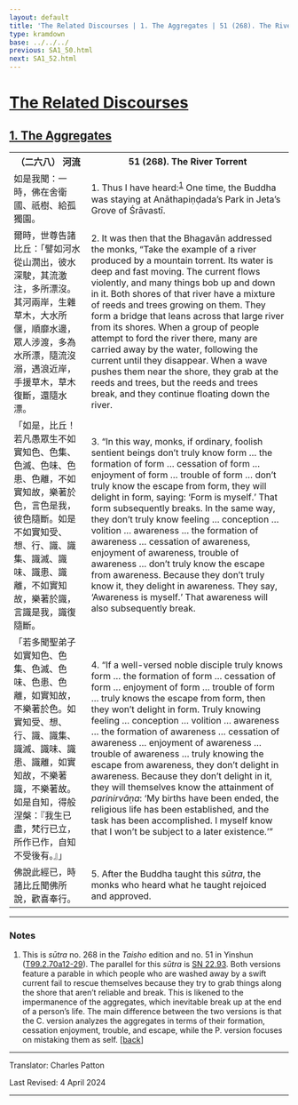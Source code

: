 ```yaml
---
layout: default
title: 'The Related Discourses | 1. The Aggregates | 51 (268). The River Torrent'
type: kramdown
base: ../../../
previous: SA1_50.html
next: SA1_52.html
---
```


<h1><a href='../index.html'>The Related Discourses</a></h1>
<h2><a href='index.html'>1. The Aggregates</a></h2>

<table class="trans">
  <th class='ch'>（二六八） 河流</th>
  <th class='en'>51 (268). The River Torrent</th>
  <tr>
    <td title='t125.2.70a12'>如是我聞：一時，佛在舍衛國、祇樹、給孤獨園。</td>
    <td id='p1'>1. Thus I have heard:<sup id="ref1"><a href="#n1">1</a></sup> One time, the Buddha was staying at Anāthapiṇḍada’s Park in Jeta’s Grove of Śrāvastī.</td>
  </tr>
  <tr>
    <td title='t125.2.70a13'>爾時，世尊告諸比丘：「譬如河水從山㵎出，彼水深駛，其流激注，多所漂沒。其河兩岸，生雜草木，大水所偃，順靡水邊，眾人涉渡，多為水所漂，隨流沒溺，遇浪近岸，手援草木，草木復斷，還隨水漂。</td>
    <td id='p2'>2. It was then that the Bhagavān addressed the monks, “Take the example of a river produced by a mountain torrent. Its water is deep and fast moving. The current flows violently, and many things bob up and down in it. Both shores of that river have a mixture of reeds and trees growing on them. They form a bridge that leans across that large river from its shores. When a group of people attempt to ford the river there, many are carried away by the water, following the current until they disappear. When a wave pushes them near the shore, they grab at the reeds and trees, but the reeds and trees break, and they continue floating down the river.</td>
  </tr>
  <tr>
    <td title='t125.2.70a17'>「如是，比丘！若凡愚眾生不如實知色、色集、色滅、色味、色患、色離，不如實知故，樂著於色，言色是我，彼色隨斷。如是不如實知受、想、行、識、識集、識滅、識味、識患、識離，不如實知故，樂著於識，言識是我，識復隨斷。</td>
    <td id='p3'>3. “In this way, monks, if ordinary, foolish sentient beings don’t truly know form … the formation of form … cessation of form … enjoyment of form … trouble of form … don’t truly know the escape from form, they will delight in form, saying: ‘Form is myself.’ That form subsequently breaks. In the same way, they don’t truly know feeling … conception … volition … awareness … the formation of awareness … cessation of awareness, enjoyment of awareness, trouble of awareness … don’t truly know the escape from awareness. Because they don’t truly know it, they delight in awareness. They say, ‘Awareness is myself.’ That awareness will also subsequently break.</td>
  </tr>
  <tr>
    <td title='t125.2.70a22'>「若多聞聖弟子如實知色、色集、色滅、色味、色患、色離，如實知故，不樂著於色。如實知受、想、行、識、識集、識滅、識味、識患、識離，如實知故，不樂著識，不樂著故。如是自知，得般涅槃：『我生已盡，梵行已立，所作已作，自知不受後有。』」</td>
    <td id='p4'>4. “If a well-versed noble disciple truly knows form … the formation of form … cessation of form … enjoyment of form … trouble of form … truly knows the escape from form, then they won’t delight in form. Truly knowing feeling … conception … volition … awareness … the formation of awareness … cessation of awareness … enjoyment of awareness … trouble of awareness … truly knowing the escape from awareness, they don’t delight in awareness. Because they don’t delight in it, they will themselves know the attainment of <em>parinirvāṇa</em>: ‘My births have been ended, the religious life has been established, and the task has been accomplished. I myself know that I won’t be subject to a later existence.’”</td>
  </tr>
  <tr>
    <td title='t125.2.70a28'>佛說此經已，時諸比丘聞佛所說，歡喜奉行。</td>
    <td id='p5'>5. After the Buddha taught this <em>sūtra</em>, the monks who heard what he taught rejoiced and approved.</td>
  </tr>
</table>

<hr/>

<h3 id="notes">Notes</h3>

<ol>
<li id="n1">This is <em>sūtra</em> no. 268 in the <cite>Taisho</cite> edition and no. 51 in Yinshun (<a href="https://cbetaonline.dila.edu.tw/zh/T02n0099_p0070a12" target="_blank">T99.2.70a12-29</a>). The parallel for this <em>sūtra</em> is <a href="https://suttacentral.net/sn22.93" target="_blank">SN 22.93</a>. Both versions feature a parable in which people who are washed away by a swift current fail to rescue themselves because they try to grab things along the shore that aren’t reliable and break. This is likened to the impermanence of the aggregates, which inevitable break up at the end of a person’s life. The main difference between the two versions is that the C. version analyzes the aggregates in terms of their formation, cessation enjoyment, trouble, and escape, while the P. version focuses on mistaking them as self. [<a href="#ref1">back</a>]</li>
</ol>
<hr/>

<p class="translator">Translator: Charles Patton</p>
<p class='revised'>Last Revised: 4 April 2024</p>

<hr/>